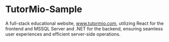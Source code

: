 # TutorMio-Sample
A full-stack educational website, www.tutormio.com, utilizing React for the frontend and MSSQL Server and .NET for the backend, ensuring seamless user experiences and efficient server-side operations. 
